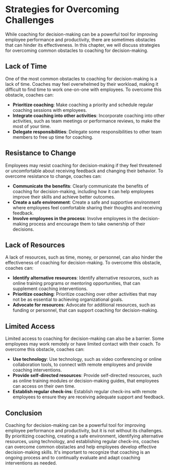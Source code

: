 Strategies for Overcoming Challenges
=====================================================================================================

While coaching for decision-making can be a powerful tool for improving employee performance and productivity, there are sometimes obstacles that can hinder its effectiveness. In this chapter, we will discuss strategies for overcoming common obstacles to coaching for decision-making.

Lack of Time
------------

One of the most common obstacles to coaching for decision-making is a lack of time. Coaches may feel overwhelmed by their workload, making it difficult to find time to work one-on-one with employees. To overcome this obstacle, coaches can:

* **Prioritize coaching**: Make coaching a priority and schedule regular coaching sessions with employees.
* **Integrate coaching into other activities**: Incorporate coaching into other activities, such as team meetings or performance reviews, to make the most of your time.
* **Delegate responsibilities**: Delegate some responsibilities to other team members to free up time for coaching.

Resistance to Change
--------------------

Employees may resist coaching for decision-making if they feel threatened or uncomfortable about receiving feedback and changing their behavior. To overcome resistance to change, coaches can:

* **Communicate the benefits**: Clearly communicate the benefits of coaching for decision-making, including how it can help employees improve their skills and achieve better outcomes.
* **Create a safe environment**: Create a safe and supportive environment where employees feel comfortable sharing their thoughts and receiving feedback.
* **Involve employees in the process**: Involve employees in the decision-making process and encourage them to take ownership of their decisions.

Lack of Resources
-----------------

A lack of resources, such as time, money, or personnel, can also hinder the effectiveness of coaching for decision-making. To overcome this obstacle, coaches can:

* **Identify alternative resources**: Identify alternative resources, such as online training programs or mentoring opportunities, that can supplement coaching interventions.
* **Prioritize coaching**: Prioritize coaching over other activities that may not be as essential to achieving organizational goals.
* **Advocate for resources**: Advocate for additional resources, such as funding or personnel, that can support coaching for decision-making.

Limited Access
--------------

Limited access to coaching for decision-making can also be a barrier. Some employees may work remotely or have limited contact with their coach. To overcome this obstacle, coaches can:

* **Use technology**: Use technology, such as video conferencing or online collaboration tools, to connect with remote employees and provide coaching interventions.
* **Provide self-directed resources**: Provide self-directed resources, such as online training modules or decision-making guides, that employees can access on their own time.
* **Establish regular check-ins**: Establish regular check-ins with remote employees to ensure they are receiving adequate support and feedback.

Conclusion
----------

Coaching for decision-making can be a powerful tool for improving employee performance and productivity, but it is not without its challenges. By prioritizing coaching, creating a safe environment, identifying alternative resources, using technology, and establishing regular check-ins, coaches can overcome common obstacles and help employees develop effective decision-making skills. It's important to recognize that coaching is an ongoing process and to continually evaluate and adapt coaching interventions as needed.
